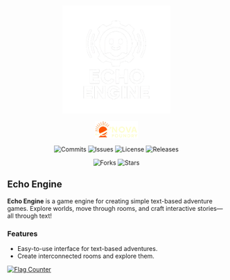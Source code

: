 <p align="center">
  <picture>
    <!-- Light mode logo -->
    <source media="(prefers-color-scheme: dark)" srcset="https://github.com/DirectedHunt42/EchoEngine/blob/main/Engine_editor/Icons/Echo_engine/Echo_engine_transparent.png">
    <!-- Dark mode logo -->
    <source media="(prefers-color-scheme: light)" srcset="https://github.com/DirectedHunt42/EchoEngine/blob/main/Engine_editor/Icons/Echo_engine/Echo_engine_transparent_dark.png">
    <img src="https://github.com/DirectedHunt42/EchoEngine/blob/main/Engine_editor/Icons/Echo_engine/Echo_engine_transparent.png" alt="Echo Engine Logo" width="250"/>
  </picture>
</p>

<p align="center">
  <picture>
    <source media="(prefers-color-scheme: light)" srcset="https://github.com/DirectedHunt42/EchoEngine/blob/main/Engine_editor/Icons/Nova_foundry/Nova_foundry_light.png">
    <source media="(prefers-color-scheme: dark)" srcset="https://github.com/DirectedHunt42/EchoEngine/blob/main/Engine_editor/Icons/Nova_foundry/Nova_foundry_wide_transparent.png">
    <img src="https://github.com/DirectedHunt42/EchoEngine/blob/main/Engine_editor/Icons/Nova_foundry/Nova_foundry_wide_transparent.png" alt="Nova Foundry Logo" width="100"/>
  </picture>
</p>

<div align="center">

![Commits](https://img.shields.io/github/commit-activity/m/DirectedHunt42/EchoEngine?color=blue)
![Issues](https://img.shields.io/github/issues/DirectedHunt42/EchoEngine)
![License](https://img.shields.io/badge/license-CC%20BY--ND%204.0-purple)
![Releases](https://img.shields.io/github/v/release/DirectedHunt42/EchoEngine?color=red)

![Forks](https://img.shields.io/github/forks/DirectedHunt42/EchoEngine)
![Stars](https://img.shields.io/github/stars/DirectedHunt42/EchoEngine)

</div>

## Echo Engine

**Echo Engine** is a game engine for creating simple text-based adventure games. Explore worlds, move through rooms, and craft interactive stories—all through text!

### Features

- Easy-to-use interface for text-based adventures.
- Create interconnected rooms and explore them.

[![Flag Counter](https://s01.flagcounter.com/countxl/CNIc/bg_0D1117/txt_FFFFFF/border_0D1117/columns_6/maxflags_20/viewers_0/labels_1/pageviews_1/flags_0/percent_1/)](https://info.flagcounter.com/CNIc)
